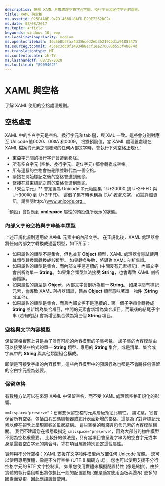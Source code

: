 ```yaml
---
description: 瞭解 XAML 用來處理空白字元空間、換行字元和定位字元的規則。
title: XAML 與空格
ms.assetid: 025F4A8E-9479-4668-8AFD-E20E7262DC24
ms.date: 02/08/2017
ms.topic: article
keywords: windows 10, uwp
ms.localizationpriority: medium
ms.openlocfilehash: 16d5b0b3faa4d356ced2eb352192bd1a91882475
ms.sourcegitcommit: 45dec3dc0f14934b8ecf1ee276070b553f48074d
ms.translationtype: MT
ms.contentlocale: zh-TW
ms.lasthandoff: 08/29/2020
ms.locfileid: "89094625"
---
```

# <a name="xaml-and-whitespace"></a>XAML 與空格


了解 XAML 使用的空格處理規則。

## <a name="whitespace-processing"></a>空格處理

XAML 中的空白字元是空格、換行字元和 tab 鍵，與 XML 一致。這些會分別對應至 Unicode 值0020、000A 和0009。 根據預設值，當 XAML 處理器處理在 XAML 檔案的元素之間發現的任何內部文字時，會執行下列空格正規化：

-   東亞字元間的換行字元會遭到移除。
-   所有空白字元 (空格、換行字元、定位字元) 都會轉換成空格。
-   所有連續的空格會被刪除並取代為一個空格。
-   緊接在開始標記之後的空格會遭到刪除。
-   緊接在結束標記之前的空格會遭到刪除。
-   「東亞字元」** 會定義為 Unicode 字元範圍集：U+20000 到 U+2FFFD 與 U+30000 到 U+3FFFD。 這個子集有時也稱為 *CJK 表意文字*。 如需詳細資訊，請參閱http://www.unicode.org。

「預設」會對應到 **xml:space** 屬性的預設值所表示的狀態。

### <a name="whitespace-in-inner-text-and-string-primitives"></a>內部文字的空格與字串基本類型

上述正規化規則適用於 XAML 元素中的內部文字。 在正規化後，XAML 處理器會將任何內部文字轉換成適當類型，如下所示：

-   如果屬性的類型不是集合，但也並非 **Object** 類型，XAML 處理器會嘗試使用其類型轉換器轉換成該類型。 如果轉換失敗，將導致 XAML 剖析錯誤。
-   如果屬性的類型是集合，而內部文字是連續的 (中間沒有元素標記)，內部文字會剖析為單一 **String**。 如果集合類型無法接受 **String**，也會導致 XAML 剖析器錯誤。
-   如果屬性的類型是 **Object**，內部文字會剖析為單一 **String**。 如果中間有標記元素，會導致 XAML 剖析器錯誤，因為 **Object** 類型意味著單一物件 (**String** 或其他)。
-   如果屬性的類型是集合，而且內部文字不是連續的，第一個子字串會轉換成 **String** 並新增為集合項目，中間的元素會新增為集合項目，而最後的結尾子字串 (若有的話) 會新增至集合做為第三個 **String** 項目。

### <a name="whitespace-and-text-content-models"></a>空格與文字內容模型

保留空格實際上只是為了所有可能的內容模型的子集考量。 該子集的內容模型由可以接受某些格式的單一 **String** 類型、專用的 **String** 集合，或是清單、集合或字典中的 **String** 與其他類型組合構成。

即使是可接受字串的內容模型，這些內容模型中的預設行為也都是不會將任何保留的空白字元視為必要。

### <a name="preserving-whitespace"></a>保留空格

有數種方法可以在來源 XAML 中保留空格，而不受 XAML 處理器空格正規化的影響。

`xml:space="preserve"`：在需要保留空格的元素層級指定此屬性。 請注意，它會保留所有空格，包括由程式碼編輯器或設計表面新增的空格，這是為了對齊標記元素以便在視覺上呈現直觀的巢狀結構。 這些空格的轉譯與包含元素的內容模型相關。 我們不建議您在根層級指定 `xml:space="preserve"`，因為大部分的物件模型不認為空格很重要。 比較好的做法是，只有當項目會呈現字串內的空白字元或本身是需要空白字元的集合時，才在項目層級特別設定這個屬性。

實體與不分行空格：XAML 支援在文字物件模型內放置任何 Unicode 實體。 您可以使用專用實體，像是不分行空格 (UTF-8 編碼方式)。 您也可以使用支援不分行空格字元的 RTF 文字控制項。 如果您使用實體來模擬配置特性 (像是縮排)，由於實體的執行階段輸出將依據比一般的配置設施 (像是適當使用面板與邊界) 更多的因素而變更，因此應該謹慎使用。

